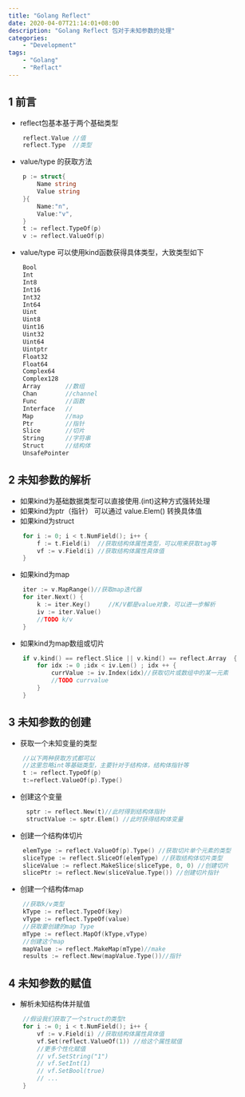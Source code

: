 ```yaml
---
title: "Golang Reflect"
date: 2020-04-07T21:14:01+08:00
description: "Golang Reflect 包对于未知参数的处理"
categories:
    - "Development"
tags:
    - "Golang"
    - "Reflact"
---
```


## 1 前言
 - reflect包基本基于两个基础类型
```go
    reflect.Value //值
    reflect.Type  //类型
``` 
- value/type 的获取方法
```go
    p := struct{
        Name string
        Value string
    }{
        Name:"n",
        Value:"v",
    }
    t := reflect.TypeOf(p)   
    v := reflect.ValueOf(p)
```
 - value/type 可以使用kind函数获得具体类型，大致类型如下
```go
    Bool
    Int
    Int8
    Int16
    Int32
    Int64
    Uint
    Uint8
    Uint16
    Uint32
    Uint64
    Uintptr
    Float32
    Float64
    Complex64
    Complex128
    Array       //数组
    Chan        //channel
    Func        //函数
    Interface   //
    Map         //map
    Ptr         //指针
    Slice       //切片
    String      //字符串
    Struct      //结构体
    UnsafePointer
```

## 2 未知参数的解析
 - 如果kind为基础数据类型可以直接使用.(int)这种方式强转处理
 - 如果kind为ptr（指针） 可以通过 value.Elem() 转换具体值 
 - 如果kind为struct 
```go
    for i := 0; i < t.NumField(); i++ {
        f := t.Field(i)  //获取结构体属性类型，可以用来获取tag等
        vf := v.Field(i) //获取结构体属性具体值
    }
```
 - 如果kind为map
```go
    iter := v.MapRange()//获取map迭代器
    for iter.Next() {
        k := iter.Key()     //K/V都是value对象，可以进一步解析
        iv := iter.Value()
        //TODO k/v
    }
```
 - 如果kind为map数组或切片
```go
    if v.kind() == reflect.Slice || v.kind() == reflect.Array  {
        for idx := 0 ;idx < iv.Len() ; idx ++ {
            currValue := iv.Index(idx)//获取切片或数组中的某一元素
            //TODO currvalue
        }
    }
```

## 3 未知参数的创建
 - 获取一个未知变量的类型
```go
    //以下两种获取方式都可以
    //这里忽略int等基础类型，主要针对于结构体，结构体指针等
    t := reflect.TypeOf(p)
    t:=reflect.ValueOf(p).Type()
```
 - 创建这个变量
```go
     sptr := reflect.New(t)//此时得到结构体指针
     structValue := sptr.Elem() //此时获得结构体变量
```
 - 创建一个结构体切片
```go
    elemType := reflect.ValueOf(p).Type() //获取切片单个元素的类型
    sliceType := reflect.SliceOf(elemType) //获取结构体切片类型
    sliceValue := reflect.MakeSlice(sliceType, 0, 0) //创建切片
    slicePtr := reflect.New(sliceValue.Type()) //创建切片指针
```
 - 创建一个结构体map 
```go
    //获取k/v类型
    kType := reflect.TypeOf(key)
    vType := reflect.TypeOf(value)
    //获取要创建的map Type
    mType := reflect.MapOf(kType,vType)
    //创建这个map
    mapValue := reflect.MakeMap(mType)//make
    results := reflect.New(mapValue.Type())//指针
```

## 4 未知参数的赋值
 - 解析未知结构体并赋值
```go
    //假设我们获取了一个struct的类型t
    for i := 0; i < t.NumField(); i++ {
        vf := v.Field(i) //获取结构体属性具体值
        vf.Set(reflect.ValueOf(1)) //给这个属性赋值
        //更多个性化赋值
        // vf.SetString("1") 
        // vf.SetInt(1)
        // vf.SetBool(true)
        // ...
    }
```

